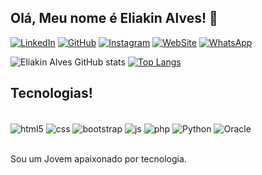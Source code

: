 ## Olá, Meu nome é Eliakin Alves! 👋

[![LinkedIn](https://img.shields.io/badge/LinkedIn-0077B5?style=for-the-badge&logo=linkedin&logoColor=white)](https://www.linkedin.com/in/eliakin-alves-silva-dev/)
[![GitHub](https://img.shields.io/badge/GitHub-100000?style=for-the-badge&logo=github&logoColor=white)](https://github.com/eliakin-alves)
[![Instagram](https://img.shields.io/badge/Instagram-E4405F?style=for-the-badge&logo=instagram&logoColor=white)](https://www.instagram.com/eliakindev/)
[![WebSite](https://img.shields.io/badge/website-000000?style=for-the-badge&logo=About.me&logoColor=white)](https://eliakin-alves.github.io/portifolio/)
[![WhatsApp](https://img.shields.io/badge/WhatsApp-25D366?style=for-the-badge&logo=whatsapp&logoColor=white)](https://api.whatsapp.com/send?phone=5521992120201)

![Eliakin Alves GitHub stats](https://github-readme-stats.vercel.app/api?username=Eliakin-Alves&show_icons=true&theme=dracula)
[![Top Langs](https://github-readme-stats.vercel.app/api/top-langs/?username=Eliakin-Alves)](https://github.com/eliakin-alves/)

## Tecnologias!
<div style="display: inline_block"><br/>
  <img align="center" alt="html5" src="https://img.shields.io/badge/HTML5-E34F26?style=for-the-badge&logo=html5&logoColor=white"/>
  <img align="center" alt="css" src="https://img.shields.io/badge/CSS3-1572B6?style=for-the-badge&logo=css3&logoColor=white"/>
  <img align="center" alt="bootstrap" src="https://img.shields.io/badge/Bootstrap-563D7C?style=for-the-badge&logo=bootstrap&logoColor=white"/>
  <img align="center" alt="js" src="https://img.shields.io/badge/JavaScript-F7DF1E?style=for-the-badge&logo=javascript&logoColor=black"/>
  <img align="center" alt="php" src="https://img.shields.io/badge/PHP-777BB4?style=for-the-badge&logo=php&logoColor=white"/>
  <img align="center" alt="Python" src="https://img.shields.io/badge/Python-3776AB?style=for-the-badge&logo=python&logoColor=white"/>
  <img align="center" alt="Oracle" src="https://img.shields.io/badge/Oracle-F80000?style=for-the-badge&logo=oracle&logoColor=black"/>
<div/><br/>
  
Sou um Jovem apaixonado por tecnologia.
